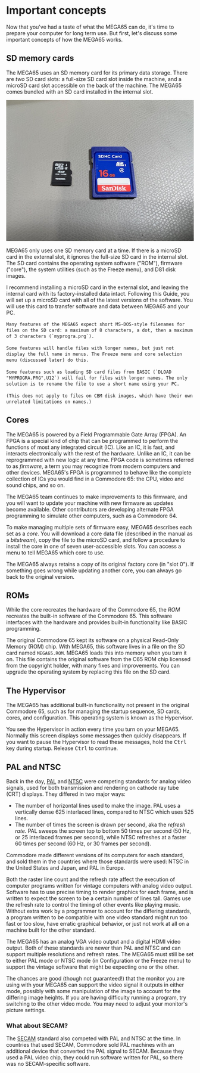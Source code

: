 # Important concepts

Now that you've had a taste of what the MEGA65 can do, it's time to prepare your computer for long term use. But first, let's discuss some important concepts of how the MEGA65 works.

## SD memory cards

The MEGA65 uses an SD memory card for its primary data storage. There are _two_ SD card slots: a full-size SD card slot inside the machine, and a microSD card slot accessible on the back of the machine. The MEGA65 comes bundled with an SD card installed in the internal slot.

![A microSD card and a full-size SD card](photos/sdcards_1.jpeg)

MEGA65 only uses one SD memory card at a time. If there is a microSD card in the external slot, it ignores the full-size SD card in the internal slot. The SD card contains the operating system software ("ROM"), firmware ("core"), the system utilities (such as the Freeze menu), and D81 disk images.

I recommend installing a microSD card in the external slot, and leaving the internal card with its factory-installed data intact. Following this Guide, you will set up a microSD card with all of the latest versions of the software. You will use this card to transfer software and data between MEGA65 and your PC.

```{note}
Many features of the MEGA65 expect short MS-DOS-style filenames for files on the SD card: a maximum of 8 characters, a dot, then a maximum of 3 characters (`myprogra.prg`).

Some features will handle files with longer names, but just not display the full name in menus. The Freeze menu and core selection menu (discussed later) do this.

Some features such as loading SD card files from BASIC (`DLOAD "MYPROGRA.PRG",U12`) will fail for files with longer names. The only solution is to rename the file to use a short name using your PC.

(This does not apply to files on CBM disk images, which have their own unrelated limitations on names.)
```

## Cores

The MEGA65 is powered by a Field Programmable Gate Array (FPGA). An FPGA is a special kind of chip that can be programmed to perform the functions of most any integrated circuit (IC). Like an IC, it is fast, and interacts electronically with the rest of the hardware. Unlike an IC, it can be reprogrammed with new logic at any time. FPGA code is sometimes referred to as _firmware_, a term you may recognize from modern computers and other devices. MEGA65's FPGA is programmed to behave like the complete collection of ICs you would find in a Commodore 65: the CPU, video and sound chips, and so on.

The MEGA65 team continues to make improvements to this firmware, and you will want to update your machine with new firmware as updates become available. Other contributors are developing alternate FPGA programming to simulate other computers, such as a Commodore 64.

To make managing multiple sets of firmware easy, MEGA65 describes each set as a _core_. You will download a core data file (described in the manual as a _bitstream_), copy the file to the microSD card, and follow a procedure to install the core in one of seven user-accessible slots. You can access a menu to tell MEGA65 which core to use.

The MEGA65 always retains a copy of its original factory core (in "slot 0"). If something goes wrong while updating another core, you can always go back to the original version.

## ROMs

While the core recreates the hardware of the Commodore 65, the _ROM_ recreates the built-in software of the Commodore 65. This software interfaces with the hardware and provides built-in functionality like BASIC programming.

The original Commodore 65 kept its software on a physical Read-Only Memory (ROM) chip. With MEGA65, this software lives in a file on the SD card named `MEGA65.ROM`. MEGA65 loads this into memory when you turn it on. This file contains the original software from the C65 ROM chip licensed from the copyright holder, with many fixes and improvements. You can upgrade the operating system by replacing this file on the SD card.

## The Hypervisor

The MEGA65 has additional built-in functionality not present in the original Commodore 65, such as for managing the startup sequence, SD cards, cores, and configuration. This operating system is known as the Hypervisor.

You see the Hypervisor in action every time you turn on your MEGA65. Normally this screen displays some messages then quickly disappears. If you want to pause the Hypervisor to read these messages, hold the <kbd>Ctrl</kbd> key during startup. Release <kbd>Ctrl</kbd> to continue.

## PAL and NTSC

Back in the day, [PAL](https://en.wikipedia.org/wiki/PAL) and [NTSC](https://en.wikipedia.org/wiki/NTSC) were competing standards for analog video signals, used for both transmission and rendering on cathode ray tube (CRT) displays. They differed in two major ways:

-   The number of horizontal lines used to make the image. PAL uses a vertically dense 625 interlaced lines, compared to NTSC which uses 525 lines.
-   The number of times the screen is drawn per second, aka the _refresh rate_. PAL sweeps the screen top to bottom 50 times per second (50 Hz, or 25 interlaced frames per second), while NTSC refreshes at a faster 60 times per second (60 Hz, or 30 frames per second).

Commodore made different versions of its computers for each standard, and sold them in the countries where those standards were used: NTSC in the United States and Japan, and PAL in Europe.

Both the raster line count and the refresh rate affect the execution of computer programs written for vintage computers with analog video output. Software has to use precise timing to render graphics for each frame, and is written to expect the screen to be a certain number of lines tall. Games use the refresh rate to control the timing of other events like playing music. Without extra work by a programmer to account for the differing standards, a program written to be compatible with one video standard might run too fast or too slow, have erratic graphical behavior, or just not work at all on a machine built for the other standard.

The MEGA65 has an analog VGA video output and a digital HDMI video output. Both of these standards are newer than PAL and NTSC and can support multiple resolutions and refresh rates. The MEGA65 must still be set to either PAL mode or NTSC mode (in Configuration or the Freeze menu) to support the vintage software that might be expecting one or the other.

The chances are good (though not guaranteed!) that the monitor you are using with your MEGA65 can support the video signal it outputs in either mode, possibly with some manipulation of the image to account for the differing image heights. If you are having difficulty running a program, try switching to the other video mode. You may need to adjust your monitor's picture settings.

### What about SECAM?

The [SECAM](https://en.wikipedia.org/wiki/SECAM) standard also competed with PAL and NTSC at the time. In countries that used SECAM, Commodore sold PAL machines with an additional device that converted the PAL signal to SECAM. Because they used a PAL video chip, they could run software written for PAL, so there was no SECAM-specific software.
